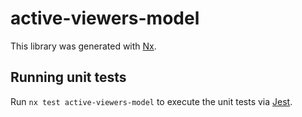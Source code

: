# active-viewers-model

This library was generated with [Nx](https://nx.dev).

## Running unit tests

Run `nx test active-viewers-model` to execute the unit tests via [Jest](https://jestjs.io).
